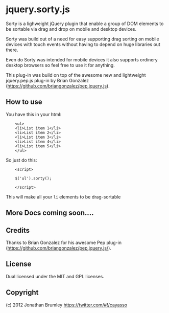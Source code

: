 # jquery.sorty.js

Sorty is a lighweight jQuery plugin that enable a group of DOM elements to be sortable via drag and drop on mobile and desktop devices.

Sorty was build out of a need for easy supporting drag sorting on mobile devices with touch events without having to depend on huge libraries out there. 

Even do Sorty was intended for mobile devices it also supports ordinery desktop browsers so feel free to use it for anything.

This plug-in was build on top of the awesome new and lightweight jquery.pep.js plug-in by Brian Gonzalez (https://github.com/briangonzalez/pep.jquery.js).

## How to use

You have this in your html:

```
	<ul>
	<li>List item 1</li>
	<li>List item 2</li>
	<li>List item 3</li>
	<li>List item 4</li>
	<li>List item 5</li>
	</ul>
```

So just do this:

```
	<script>
	
	$('ul').sorty();

	</script>
```

This will make all your `li` elements to be drag-sortable

## More Docs coming soon....

## Credits

Thanks to Brian Gonzalez for his awesome Pep plug-in (https://github.com/briangonzalez/pep.jquery.js/).

## License

Dual licensed under the MIT and GPL licenses.

## Copyright 

(c) 2012 Jonathan Brumley <https://twitter.com/#!/cayasso>

